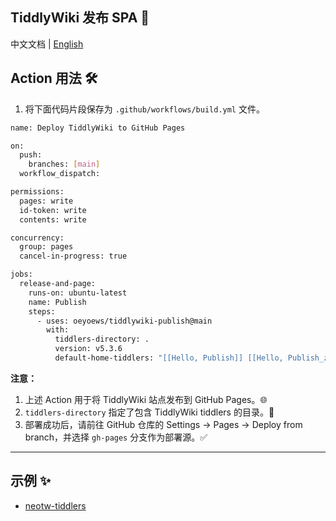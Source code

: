 ## TiddlyWiki 发布 SPA 🚀

中文文档 | [English](./README.md)

## Action 用法 🛠️

1.  将下面代码片段保存为 `.github/workflows/build.yml` 文件。

```bash
name: Deploy TiddlyWiki to GitHub Pages

on:
  push:
    branches: [main]
  workflow_dispatch:

permissions:
  pages: write
  id-token: write
  contents: write

concurrency:
  group: pages
  cancel-in-progress: true

jobs:
  release-and-page:
    runs-on: ubuntu-latest
    name: Publish
    steps:
      - uses: oeyoews/tiddlywiki-publish@main
        with:
          tiddlers-directory: .
          version: v5.3.6
          default-home-tiddlers: "[[Hello, Publish]] [[Hello, Publish_zh-CN]]"
```

**注意：**

1.  上述 Action 用于将 TiddlyWiki 站点发布到 GitHub Pages。🌐
2.  `tiddlers-directory` 指定了包含 TiddlyWiki tiddlers 的目录。📂
3.  部署成功后，请前往 GitHub 仓库的 Settings -> Pages -> Deploy from branch，并选择 `gh-pages` 分支作为部署源。✅

---

## 示例 ✨

* [neotw-tiddlers](https://github.com/oeyoews/neotw-tiddlers)

